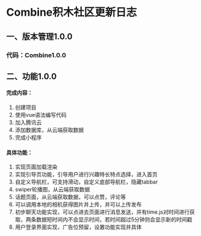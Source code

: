 # Combine积木社区更新日志

## 一、版本管理1.0.0

### 		代码：Combine1.0.0

## 二、功能1.0.0 

#### 完成内容：

1. 创建项目
2. 使用vue语法编写代码
3. 加入腾讯云
4. 添加数据库，从云端获取数据
5. 完成小程序

#### 具体功能：

1. 实现页面加载渲染
2. 实现引导页功能，引导用户进行兴趣特长特点选择，进入首页
3. 自定义导航栏，可支持滑动，自定义底部导航栏，隐藏tabbar
4. swiper轮播图，从云端获取数据
5. 话题页面，从云端获取数据，可以点赞，评论等
6. 可以调用本地的相机获得图片并上传，并可以上传发布
7. 初步聊天功能实现，可以点进去页面进行消息发送，并有time.js对时间进行获取，两条数据短时间内不会显示时间，若时间超过5分钟则会显示新的时间戳
8. 用户登录界面实现，广告位预留，设置功能实现并具体



